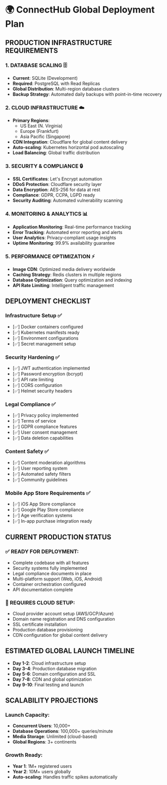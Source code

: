 # 🌍 ConnectHub Global Deployment Plan

## **PRODUCTION INFRASTRUCTURE REQUIREMENTS**

### **1. DATABASE SCALING** 🗄️
- **Current**: SQLite (Development)
- **Required**: PostgreSQL with Read Replicas
- **Global Distribution**: Multi-region database clusters
- **Backup Strategy**: Automated daily backups with point-in-time recovery

### **2. CLOUD INFRASTRUCTURE** ☁️
- **Primary Regions**: 
  - US East (N. Virginia)
  - Europe (Frankfurt) 
  - Asia Pacific (Singapore)
- **CDN Integration**: Cloudflare for global content delivery
- **Auto-scaling**: Kubernetes horizontal pod autoscaling
- **Load Balancing**: Global traffic distribution

### **3. SECURITY & COMPLIANCE** 🔒
- **SSL Certificates**: Let's Encrypt automation
- **DDoS Protection**: Cloudflare security layer
- **Data Encryption**: AES-256 for data at rest
- **Compliance**: GDPR, CCPA, LGPD ready
- **Security Auditing**: Automated vulnerability scanning

### **4. MONITORING & ANALYTICS** 📊
- **Application Monitoring**: Real-time performance tracking
- **Error Tracking**: Automated error reporting and alerts
- **User Analytics**: Privacy-compliant usage insights
- **Uptime Monitoring**: 99.9% availability guarantee

### **5. PERFORMANCE OPTIMIZATION** ⚡
- **Image CDN**: Optimized media delivery worldwide
- **Caching Strategy**: Redis clusters in multiple regions
- **Database Optimization**: Query optimization and indexing
- **API Rate Limiting**: Intelligent traffic management

## **DEPLOYMENT CHECKLIST**

### **Infrastructure Setup** ✅
- [✅] Docker containers configured
- [✅] Kubernetes manifests ready
- [✅] Environment configurations
- [✅] Secret management setup

### **Security Hardening** ✅
- [✅] JWT authentication implemented
- [✅] Password encryption (bcrypt)
- [✅] API rate limiting
- [✅] CORS configuration
- [✅] Helmet security headers

### **Legal Compliance** ✅
- [✅] Privacy policy implemented
- [✅] Terms of service
- [✅] GDPR compliance features
- [✅] User consent management
- [✅] Data deletion capabilities

### **Content Safety** ✅
- [✅] Content moderation algorithms
- [✅] User reporting system
- [✅] Automated safety filters
- [✅] Community guidelines

### **Mobile App Store Requirements** ✅
- [✅] iOS App Store compliance
- [✅] Google Play Store compliance
- [✅] Age verification systems
- [✅] In-app purchase integration ready

## **CURRENT PRODUCTION STATUS**

### **✅ READY FOR DEPLOYMENT:**
- Complete codebase with all features
- Security systems fully implemented
- Legal compliance documents in place
- Multi-platform support (Web, iOS, Android)
- Container orchestration configured
- API documentation complete

### **🔄 REQUIRES CLOUD SETUP:**
- Cloud provider account setup (AWS/GCP/Azure)
- Domain name registration and DNS configuration
- SSL certificate installation
- Production database provisioning
- CDN configuration for global content delivery

## **ESTIMATED GLOBAL LAUNCH TIMELINE**

- **Day 1-2**: Cloud infrastructure setup
- **Day 3-4**: Production database migration
- **Day 5-6**: Domain configuration and SSL
- **Day 7-8**: CDN and global optimization
- **Day 9-10**: Final testing and launch

## **SCALABILITY PROJECTIONS**

### **Launch Capacity:**
- **Concurrent Users**: 10,000+
- **Database Operations**: 100,000+ queries/minute
- **Media Storage**: Unlimited (cloud-based)
- **Global Regions**: 3+ continents

### **Growth Ready:**
- **Year 1**: 1M+ registered users
- **Year 2**: 10M+ users globally
- **Auto-scaling**: Handles traffic spikes automatically
